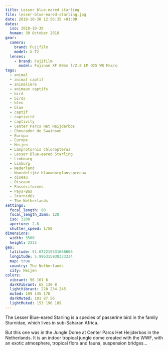 ```yaml
---
title: Lesser blue-eared starling
file: lesser-blue-eared-starling.jpg
date: 2018-10-30 12:56:35 +01:00
dates:
  iso: 2018-10-30
  human: 30 October 2018
gear:
  camera:
    brand: Fujifilm
    model: X-T2
  lenses:
    - brand: Fujifilm
      model: Fujinon XF 80mm f/2.8 LM OIS WR Macro
tags:
  - animal
  - animal captif
  - animalière
  - animaux captifs
  - bird
  - birds
  - bleu
  - blue
  - captif
  - captivité
  - captivity
  - Center Parcs Het Heijderbos
  - Choucador de Swainson
  - Europa
  - Europe
  - Heijen
  - Lamprotornis chloropterus
  - Lesser Blue-eared Starling
  - Limbourg
  - Limburg
  - Nederland
  - Noordelijke blauwoorglansspreeuw
  - oiseau
  - Oiseaux
  - Passériformes
  - Pays-Bas
  - Sturnidés
  - The Netherlands
settings:
  focal_length: 80
  focal_length_35mm: 120
  iso: 3200
  aperture: 2.8
  shutter_speed: 1/50
dimensions:
  width: 3500
  height: 2333
geo:
  latitude: 51.672215531666666
  longitude: 5.996315938333334
  map: true
  country: The Netherlands
  city: Heijen
colors:
  vibrant: 96 161 6
  darkVibrant: 65 130 8
  lightVibrant: 220 234 245
  muted: 109 145 170
  darkMuted: 101 87 56
  lightMuted: 153 196 189
---
```


The Lesser Blue-eared Starling is a species of passerine bird in the family Sturnidae, which lives in sub-Saharan Africa.

But this one was in the Jungle Dome at Center Parcs Het Heijderbos in the Netherlands. It is an indoor tropical jungle dome created with the WWF, with an exotic atmosphere, tropical flora and fauna, suspension bridges...
